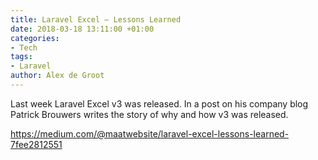 ```yaml
---
title: Laravel Excel — Lessons Learned
date: 2018-03-18 13:11:00 +01:00
categories:
- Tech
tags:
- Laravel
author: Alex de Groot
---
```


Last week Laravel Excel v3 was released. In a post on his company blog Patrick Brouwers writes the story of why and how v3 was released.

https://medium.com/@maatwebsite/laravel-excel-lessons-learned-7fee2812551
